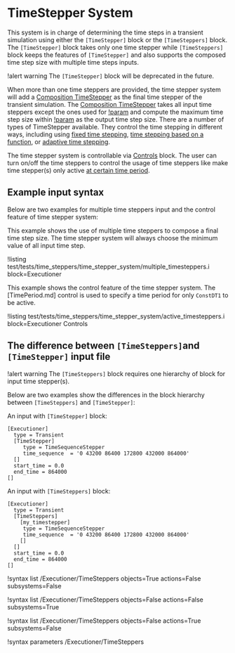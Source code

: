 # TimeStepper System

This system is in charge of determining the time steps in a transient simulation using either the `[TimeStepper]` block or the `[TimeSteppers]` block. The `[TimeStepper]` block takes only one time stepper while `[TimeSteppers]` block keeps the features of `[TimeStepper]` and also supports the composed time step size with multiple time steps inputs.

!alert warning
The `[TimeStepper]` block will be deprecated in the future.

When more than one time steppers are provided, the time stepper system will add a [Composition TimeStepper](timesteppers/CompositionDT.md) as the final time stepper of the transient simulation. The [Composition TimeStepper](timesteppers/CompositionDT.md) takes all input time steppers except the ones used for [!param](/Executioner/TimeSteppers/lower_bound) and compute the maximum time step size within [!param](/Executioner/TimeSteppers/lower_bound) as the output time step size. There are a number of types of TimeStepper available. They control the time stepping in different ways, including using [fixed time stepping](ConstantDT.md), [time stepping based on a function](FunctionDT.md), or [adaptive time stepping](IterationAdaptiveDT.md).

The time stepper system is controllable via [Controls](syntax/Controls/index.md) block. The user can turn on/off the time steppers to control the usage of time steppers like make time stepper(s) only active [at certain time period](TimePeriod.md).


## Example input syntax

Below are two examples for multiple time steppers input and the control feature of time stepper system:

This example shows the use of multiple time steppers to compose a final time step size. The time stepper system will always choose the minimum value of all input time step.

!listing test/tests/time_steppers/time_stepper_system/multiple_timesteppers.i block=Executioner

This example shows the control feature of the time stepper system. The [TimePeriod.md] control is used to specify a time period for only `ConstDT1` to be active.

!listing test/tests/time_steppers/time_stepper_system/active_timesteppers.i  block=Executioner Controls

## The difference between `[TimeSteppers]`and `[TimeStepper]` input file

!alert warning
The `[TimeSteppers]` block requires one hierarchy of block for input time stepper(s).

Below are two examples show the differences in the block hierarchy between `[TimeSteppers]` and `[TimeStepper]`:

An input with `[TimeStepper]` block:

```
[Executioner]
  type = Transient
  [TimeStepper]
     type = TimeSequenceStepper
     time_sequence  = '0 43200 86400 172800 432000 864000'
  []
  start_time = 0.0
  end_time = 864000
[]
```

An input with `[TimeSteppers]` block:

```
[Executioner]
  type = Transient
  [TimeSteppers]
    [my_timestepper]
     type = TimeSequenceStepper
     time_sequence  = '0 43200 86400 172800 432000 864000'
    []
  []
  start_time = 0.0
  end_time = 864000
[]
```



!syntax list /Executioner/TimeSteppers objects=True actions=False subsystems=False

!syntax list /Executioner/TimeSteppers objects=False actions=False subsystems=True

!syntax list /Executioner/TimeSteppers objects=False actions=True subsystems=False

!syntax parameters /Executioner/TimeSteppers
